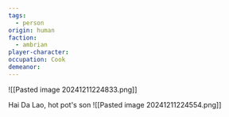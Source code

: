 ```yaml
---
tags:
  - person
origin: human
faction:
  - ambrian
player-character: 
occupation: Cook
demeanor:
---
```

![[Pasted image 20241211224833.png]]

Hai Da Lao, hot pot's son
![[Pasted image 20241211224554.png]]